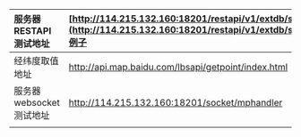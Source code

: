 

| 服务器RESTAPI测试地址 | [http://114.215.132.160:18201/restapi/v1/extdb/sr/stat](http://114.215.132.160:18201/restapi/v1/extdb/sr/stat)例子 |
| :--- | :--- |
| 经纬度取值地址 | http://api.map.baidu.com/lbsapi/getpoint/index.html |
| 服务器websocket测试地址 | http://114.215.132.160:18201/socket/mphandler |
|  |  |



